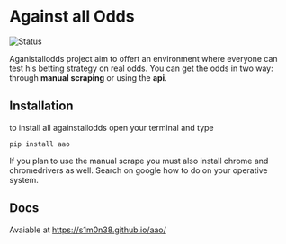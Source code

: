 # Against all Odds

![Status](https://travis-ci.com/S1M0N38/aao.svg?token=Gx8WFra7xzpqEE6t8HwE&branch=master)

Aganistallodds project aim to offert an environment where everyone can test his betting strategy on real odds.
You can get the odds in two way: through **manual scraping** or using the **api**.

## Installation

to install all againstallodds open your terminal and type

```
pip install aao
```

If you plan to use the manual scrape you must also install chrome and chromedrivers as well. Search on google how to do on your operative system.

## Docs

Avaiable at https://s1m0n38.github.io/aao/
